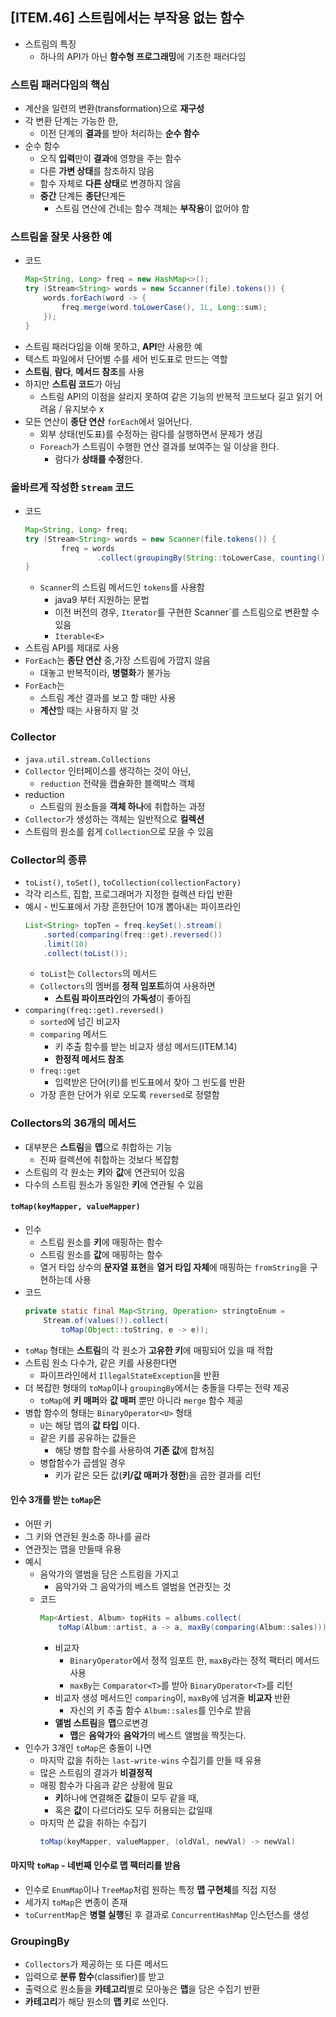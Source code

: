 ## [ITEM.46] 스트림에서는 부작용 없는 함수
- 스트림의 특징
    - 하나의 API가 아닌 **함수형 프로그래밍**에 기초한 패러다임

### 스트림 패러다임의 핵심
- 계산을 일련의 변환(transformation)으로 **재구성**
- 각 변환 단계는 가능한 한,
    - 이전 단계의 **결과**를 받아 처리하는 **순수 함수**
- 순수 함수
    - 오직 **입력**만이 **결과**에 영향을 주는 함수
    - 다른 **가변 상태**를 참조하지 않음
    - 함수 자체로 **다른 상태**로 변경하지 않음
    - **중간** 단계든 **종단**단계든
        - 스트림 연산에 건네는 함수 객체는 **부작용**이 없어야 함

### 스트림을 잘못 사용한 예
- 코드
    ```java
    Map<String, Long> freq = new HashMap<>();
    try (Stream<String> words = new Sccanner(file).tokens()) {
        words.forEach(word -> {
            freq.merge(word.toLowerCase(), 1L, Long::sum);
        });
    }
    ```
- 스트림 패러다임을 이해 못하고, **API**만 사용한 예
- 텍스트 파일에서 단어별 수를 세어 빈도표로 만드는 역할
- **스트림**, **람다**, **메서드 참조**를 사용
- 하지만 **스트림 코드**가 아님
    - 스트림 API의 이점을 살리지 못하여 같은 기능의 반복적 코드보다 길고 읽기 어려움 / 유지보수 x
-  모든 연산이 **종단 연산** `forEach`에서 일어난다.
    - 외부 상태(빈도표)를 수정하는 람다를 실행하면서 문제가 생김
    - `Foreach`가 스트림이 수행한 연산 결과를 보여주는 일 이상을 한다.
        - 람다가 **상태를 수정**한다.
        
### 올바르게 작성한 `Stream` 코드
- 코드
    ```java
    Map<String, Long> freq;
    try (Stream<String> words = new Scanner(file.tokens()) {
            freq = words
                    .collect(groupingBy(String::toLowerCase, counting()));
    }
    ```
    - `Scanner`의 스트림 메서드인 `tokens`를 사용함
        - java9 부터 지원하는 문법
        - 이전 버전의 경우, `Iterator`를 구현한 Scanner`를 스트림으로 변환할 수 있음
        - `Iterable<E>`
- 스트림 API를 제대로 사용
- `ForEach`는 **종단 연산** 중,가장 스트림에 가깝지 않음
    - 대놓고 반복적이라, **병렬화**가 불가능
- `ForEach`는
    - 스트림 계산 결과를 보고 할 때만 사용
    - **계산**할 때는 사용하지 말 것

### Collector
- `java.util.stream.Collections`
- `Collector` 인터페이스를 생각하는 것이 아닌,
    - `reduction` 전략을 캡슐화한 블랙박스 객체
- reduction
    - 스트림의 원소들을 **객체 하나**에 취합하는 과정
- `Collector`가 생성하는 객체는 일반적으로 **컬렉션**
- 스트림의 원소를 쉽게 `Collection`으로 모을 수 있음

### Collector의 종류
- `toList()`, `toSet()`, `toCollection(collectionFactory)`
- 각각 리스트, 집합, 프로그래머가 지정한 컬렉션 타입 반환
- 예시 - 빈도표에서 가장 흔한단어 10개 뽑아내는 파이프라인
    ```java
    List<String> topTen = freq.keySet().stream()
        .sorted(comparing(freq::get).reversed())
        .limit(10)
        .collect(toList());
    ```
    - `toList`는 `Collectors`의 메서드
    - `Collectors`의 멤버를 **정적 임포트**하여 사용하면
        - **스트림 파이프라인**의 **가독성**이 좋아짐
- `comparing(freq::get).reversed()`
    - `sorted`에 넘긴 비교자
    - `comparing` 메서드
        - 키 추출 함수를 받는 비교자 생성 메서드(ITEM.14)
        - **한정적 메서드 참조**
    - `freq::get`
        - 입력받은 단어(키)를 빈도표에서 찾아 그 빈도를 반환
    - 가장 흔한 단어가 위로 오도록 `reversed`로 정렬함

### Collectors의 36개의 메서드
- 대부분은 **스트림**을 **맵**으로 취합하는 기능
    - 진짜 컬렉션에 취합하는 것보다 복잡함
- 스트림의 각 원소는 **키**와 **값**에 연관되어 있음
- 다수의 스트림 원소가 동일한 **키**에 연관될 수 있음
#### `toMap(keyMapper, valueMapper)`
- 인수
    - 스트림 원소를 **키**에 매핑하는 함수
    - 스트림 원소를 **값**에 매핑하는 함수
    - 열거 타입 상수의 **문자열 표현**을 **열거 타입 자체**에 매핑하는 `fromString`을 구현하는데 사용
- 코드
    ```java
    private static final Map<String, Operation> stringtoEnum = 
        Stream.of(values()).collect(
            toMap(Object::toString, e -> e));
    ```
- `toMap` 형태는 **스트림**의 각 원소가 **고유한 키**에 매핑되어 있을 때 적합
- 스트림 원소 다수가, 같은 키를 사용한다면
    - 파이프라인에서 `IllegalStateException`을 반환
- 더 복잡한 형태의 `toMap`이나 `groupingBy`에서는 충돌을 다루는 전략 제공
    - `toMap`에 **키 매퍼**와 **값 매퍼** 뿐만 아니라 `merge` 함수 제공
- 병합 함수의 형태는 `BinaryOperator<U>` 형태
    - `U`는 해당 맵의 **값 타입** 이다.
    - 같은 키를 공유하는 값들은
        - 해당 병합 함수를 사용하여 **기존 값**에 합쳐짐
    - 병합함수가 곱셈일 경우
        - 키가 같은 모든 값(**키/값 매퍼가 정한**)을 곱한 결과를 리턴
#### 인수 3개를 받는 `toMap`은
- 어떤 키
- 그 키와 연관된 원소중 하나를 골라
- 연관짓는 맵을 만들때 유용
- 예시
    - 음악가의 앨범을 담은 스트림을 가지고
        - 음악가와 그 음악가의 베스트 엘범을 연관짓는 것
    - 코드
        ```java
        Map<Artiest, Album> topHits = albums.collect(
            toMap(Album::artist, a -> a, maxBy(comparing(Album::sales))));
        ```
        - 비교자
            - `BinaryOperator`에서 정적 임포트 한, `maxBy`라는 정적 팩터리 메서드 사용
            - `maxBy`는 `Comparator<T>`를 받아 `BinaryOperator<T>`를 리턴
        - 비교자 생성 메서드인 `comparing`이, `maxBy`에 넘겨줄 **비교자** 반환
            - 자신의 키 추출 함수 `Album::sales`를 인수로 받음
        - **앨범 스트림**을 **맵**으로변경
            - **맵**은 **음악가**와 **음악가**의 베스트 앨범을 짝짓는다.
- 인수가 3개인 `toMap`은 충돌이 나면
    - 마지막 값을 취하는 `last-write-wins` 수집기를 만들 때 유용
    - 많은 스트림의 결과가 **비결정적**
    - 매핑 함수가 다음과 같은 상황에 필요
        - **키**하나에 연결해준 **값**들이 모두 같을 때,
        - 혹은 **값**이 다르더라도 모두 허용되는 값일때
    - 마지막 쓴 값을 취하는 수집기
        ```java
        toMap(keyMapper, valueMapper, (oldVal, newVal) -> newVal)
        ```
#### 마지막 `toMap` - 네번째 인수로 **맵 팩터리**를 받음
- 인수로 `EnumMap`이나 `TreeMap`처럼 원하는 특정 **맵 구현체**를 직접 지정
- 세가지 `toMap`은 변종이 존재
- `toCurrentMap`은 **병렬 실행**된 후 결과로 `ConcurrentHashMap` 인스턴스를 생성

### GroupingBy
- `Collectors`가 제공하는 또 다른 메서드
- 입력으로 **분류 함수**(classifier)를 받고
- 출력으로 원소들을 **카테고리**별로 모아놓은 **맵**을 담은 수집기 반환
- **카테고리**가 해당 원소의 **맵 키**로 쓰인다.
